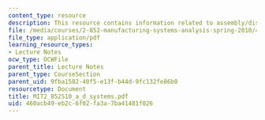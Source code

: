 ```yaml
---
content_type: resource
description: This resource contains information related to assembly/disassembly systems.
file: /media/courses/2-852-manufacturing-systems-analysis-spring-2010/460acb49eb2c6f02fa3a7ba41481f026_MIT2_852S10_a_d_systems.pdf
file_type: application/pdf
learning_resource_types:
- Lecture Notes
ocw_type: OCWFile
parent_title: Lecture Notes
parent_type: CourseSection
parent_uid: 9fba1582-40f5-e13f-b44d-9fc132fe86b0
resourcetype: Document
title: MIT2_852S10_a_d_systems.pdf
uid: 460acb49-eb2c-6f02-fa3a-7ba41481f026
---
```

